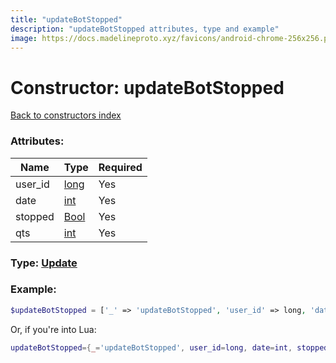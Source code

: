 ```yaml
---
title: "updateBotStopped"
description: "updateBotStopped attributes, type and example"
image: https://docs.madelineproto.xyz/favicons/android-chrome-256x256.png
---
```

# Constructor: updateBotStopped  
[Back to constructors index](index.md)



### Attributes:

| Name     |    Type       | Required |
|----------|---------------|----------|
|user\_id|[long](../types/long.md) | Yes|
|date|[int](../types/int.md) | Yes|
|stopped|[Bool](../types/Bool.md) | Yes|
|qts|[int](../types/int.md) | Yes|



### Type: [Update](../types/Update.md)


### Example:

```php
$updateBotStopped = ['_' => 'updateBotStopped', 'user_id' => long, 'date' => int, 'stopped' => Bool, 'qts' => int];
```  


Or, if you're into Lua:

```lua
updateBotStopped={_='updateBotStopped', user_id=long, date=int, stopped=Bool, qts=int}

```


